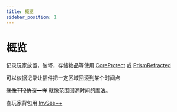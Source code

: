 ```yaml
---
title: 概览
sidebar_position: 1
---
```


# 概览

记录玩家放置，破坏，存储物品等使用 [CoreProtect](CoreProtect.md) 或 [PrismRefracted](PrismRefracted.md)

可以依据记录让插件把一定区域回滚到某个时间点

~~就像TT2协议一样~~ 就像范围回溯时间的魔法。

查玩家背包用 [InvSee++](InvSee++.md)